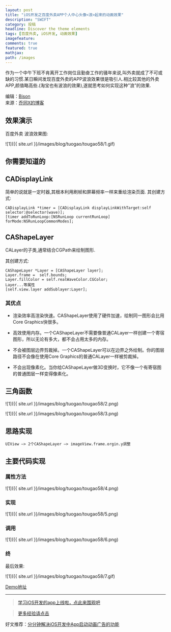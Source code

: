 ```yaml
---
layout: post
title: "iOS开发之百度外卖APP个人中心头像<浪>起来的动画效果"
description: "SWIFT"
category: 投稿
headline: Discover the theme elements
tags: [百度外卖, iOS开发, 动画效果]
imagefeature: 
comments: true
featured: true
mathjax: 
path: /images
---
```



作为一个中午下班不肯离开工作岗位且勤奋工作的骚年来说,叫外卖就成了不可或缺的习惯.某日瞬间发现百度外卖的APP波浪效果很是吸引人.相比较其他的外卖APP,颜值略高些.(淘宝也有波浪的效果),遂就思考如何实现这种”浪”的效果.

编辑：[Bison](http://allluckly.cn)<br>
来源：[乔同X的博客](http://qiaotongxin.cc/2016/08/22/20160822/)<br>

## 效果演示

百度外卖 波浪效果图:

![1]({{ site.url }}/images/blog/tuogao/tougao58/1.gif)<br>

## 你需要知道的

## CADisplayLink

简单的说就是一定时器,其根本利用刷帧和屏幕频率一样来重绘渲染页面.
其创建方式:

	CADisplayLink *timer = [CADisplayLink displayLinkWithTarget:self selector:@selector(wave)];
	[timer addToRunLoop:[NSRunLoop currentRunLoop] forMode:NSRunLoopCommonModes];


## CAShapeLayer

CALayer的子类,通常结合CGPath来绘制图形.

其创建方式:

	CAShapeLayer *Layer = [CAShapeLayer layer];
	Layer.frame =  self.bounds;
	Layer.fillColor = self.realWaveColor.CGColor;
	Layer...等属性
	[self.view.layer addSublayer:Layer];

### 其优点

- 渲染效率高渲染快速。CAShapeLayer使用了硬件加速，绘制同一图形会比用Core Graphics快很多。

- 高效使用内存。一个CAShapeLayer不需要像普通CALayer一样创建一个寄宿图形，所以无论有多大，都不会占用太多的内存。

- 不会被图层边界剪裁掉。一个CAShapeLayer可以在边界之外绘制。你的图层路径不会像在使用Core Graphics的普通CALayer一样被剪裁掉。

- 不会出现像素化。当你给CAShapeLayer做3D变换时，它不像一个有寄宿图的普通图层一样变得像素化。

## 三角函数

![1]({{ site.url }}/images/blog/tuogao/tougao58/2.png)<br>

![1]({{ site.url }}/images/blog/tuogao/tougao58/3.png)<br>

## 思路实现

	UIView –> 2个CAShapeLayer –> imageView.frame.orgin.y调整

## 主要代码实现

### 属性方法

![1]({{ site.url }}/images/blog/tuogao/tougao58/4.png)<br>

### 实现

![1]({{ site.url }}/images/blog/tuogao/tougao58/5.png)<br>

### 调用

![1]({{ site.url }}/images/blog/tuogao/tougao58/6.png)<br>

### 终

最后效果:

![1]({{ site.url }}/images/blog/tuogao/tougao58/7.gif)<br>

[Demo地址](https://github.com/Josin22/JSWave)
 

----------------------------------------------------------

> [学习iOS开发的app上线啦，点此来围观吧](https://itunes.apple.com/us/app/it-blog-zi-xueios-kai-fa-jin/id1067787090?l=zh&ls=1&mt=8)<br>

> [更多经验请点击](https://allluckly.cn)<br>

好文推荐：[分分钟解决iOS开发中App启动动画广告的功能](https://allluckly.cn/lblaunchimagead/LBLaunchImageAd)<br>

